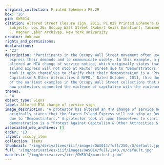 ```yaml
---
original_collection: Printed Ephemera PE.29
box: '26'
pid: OWS014
citation: Altered Street Closure sign, 2011; PE.029 Printed Ephemera Collection on
  Subjects; box 26; Occupy Wall Street (Robert Reiss Donation); Tamiment Library/Robert
  F. Wagner Labor Archives, New York University
creator: Unknown
rights_and_permisisons:
declarations:
- '23'
description: 'Participants in the Occupy Wall Street movement often used humor to
  express their demands and to communicate widely. In this example, a protestor has
  altered an MTA change of service notice, which originally states that the Staten
  Island Express will not stop at Rector Street due to "Demonstrators." A protestor
  took it upon themselves to clarify that their demonstration is a "Protest Against
  Capitalism & Other Attrocities & NYPD." Dated October, 2011, this document is one
  of the earliest examples in the Occupy Wall Street collections that demonstrates
  how protestors connected the violence of capitalism with the violence of the NYPD. '
themes:
- '4'
object_type: Signs
label: Altered MTA change of service sign
image_description: 'A protestor has altered an MTA change of service notice, which
  originally states that the Staten Island Express will not stop at Rector Street
  due to "Demonstrators." A protestor took it upon themselves to clarify that their
  demonstration is a "Protest Against Capitalism & Other Attrocities & NYPD." '
associated_web_archives: []
order: '13'
layout: occupy_item
collection: items
thumbnail: "/img/derivatives/iiif/images/OWS014/full/250,/0/default.jpg"
full: "/img/derivatives/iiif/images/OWS014/full/1140,/0/default.jpg"
manifest: "/img/derivatives/iiif/OWS014/manifest.json"
---
```

